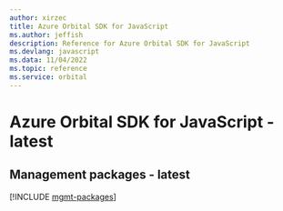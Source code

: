```yaml
---
author: xirzec
title: Azure Orbital SDK for JavaScript
ms.author: jeffish
description: Reference for Azure Orbital SDK for JavaScript
ms.devlang: javascript
ms.data: 11/04/2022
ms.topic: reference
ms.service: orbital
---
```

# Azure Orbital SDK for JavaScript - latest

## Management packages - latest
[!INCLUDE [mgmt-packages](orbital-mgmt-index.md)]